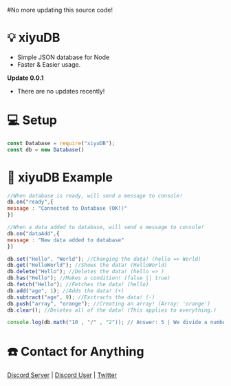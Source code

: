 #No more updating this source code!

# 💡 xiyuDB
- Simple JSON database for Node
- Faster & Easier usage.

**Update 0.0.1**

- There are no updates recently!

# 💻 Setup

```js
const Database = require("xiyuDB");
const db = new Database()
```

# 📝 xiyuDB Example

```js
//When database is ready, will send a message to console!
db.on("ready",{ 
message : "Connected to Database (OK!)"
})

//When a data added to database, will send a message to console!
db.on("dataAdd",{
message : "New data added to database"
})

db.set("Hello", "World"); //Changing the data! (hello => World)
db.get("HelloWorld"); //Shows the data! (HelloWorld)
db.delete("Hello"); //Deletes the data! (hello => )
db.has("Hello"); //Makes a condition! (false || true)
db.fetch("Hello"); //Fetches the data! (hello)
db.add("age", 1); //Adds the data! (+)
db.subtract("age", 9); //Exctracts the data! (-)
db.push("array", "orange"); //Creating an array! (Array: 'orange')
db.clear(); //Deletes all of the data! (This applies to everything.)

console.log(db.math("10 , "/" , "2")); // Answer: 5 | We divide a number by a number.
```

# ☎️ Contact for Anything
[Discord Server](https://discord.gg/Ysj2XRAmGm) | [Discord User](https://discord.com/users/846046679328227358) | [Twitter](https://twitter.com/karincadev)
